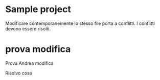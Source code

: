 # Sample project

Modificare contemporanemente lo stesso file porta a conflitti.
I conflitti devono essere risolti.

# prova modifica

Prova Andrea modifica

Risolvo cose
